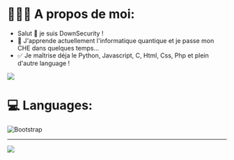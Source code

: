# 🕵🏻‍♀️ A propos de moi:
- Salut 👋 je suis DownSecurity !
- 🌱 J'apprende actuellement l'informatique quantique et je passe mon CHE dans quelques temps...
- ✅ Je maîtrise déja le Python, Javascript, C, Html, Css, Php et plein d'autre language !
<img src='https://i.pinimg.com/originals/f4/0f/da/f40fdae8c703902be676aff64eea0649.gif'>

# 💻 Languages:
![Bootstrap](https://cdn.iconscout.com/icon/free/png-512/free-python-3628411-3032246.png?f=avif&w=56)
<!--# 📊 GitHub Stats:
![](https://github-readme-stats.vercel.app/api?username=kizaru1st&theme=radical&hide_border=true&include_all_commits=true&count_private=true)<br/>
![](https://github-readme-streak-stats.herokuapp.com/?user=kizaru1st&theme=radical&hide_border=true)<br/>
![](https://github-readme-stats.vercel.app/api/top-langs/?username=kizaru1st&theme=radical&hide_border=true&include_all_commits=true&count_private=true&layout=compact)
-->
---



<img src="https://i.pinimg.com/originals/86/d7/5a/86d75a902dda5a4c6ac4b95d8a5afba4.gif">
